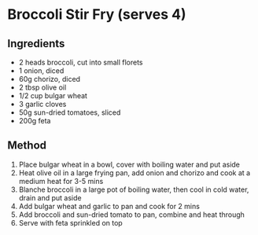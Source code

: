 # Broccoli Stir Fry (serves 4)
## Ingredients
- 2 heads broccoli, cut into small florets
- 1 onion, diced
- 60g chorizo, diced
- 2 tbsp olive oil
- 1/2 cup bulgar wheat
- 3 garlic cloves
- 50g sun-dried tomatoes, sliced
- 200g feta
  
## Method
1. Place bulgar wheat in a bowl, cover with boiling water and put aside 
2. Heat olive oil in a large frying pan, add onion and chorizo and cook at a medium heat for 3-5 mins
3. Blanche broccoli in a large pot of boiling water, then cool in cold water, drain and put aside
4. Add bulgar wheat and garlic to pan and cook for 2 mins
5. Add broccoli and sun-dried tomato to pan, combine and heat through
6. Serve with feta sprinkled on top
